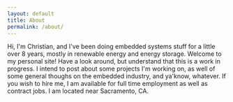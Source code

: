 ```yaml
---
layout: default
title: About
permalink: /about/
---
```


  Hi, I'm Christian, and I've been doing embedded systems stuff for a little over 8 years, mostly in renewable energy and energy storage. Welcome to my personal site! Have a look around, but understand that this is a work in progress. I intend to post about some projects I'm working on, as well of some general thoughs on the embedded industry, and ya'know, whatever. If you wish to hire me, I am available for full time employment as well as contract jobs. I am located near Sacramento, CA.
